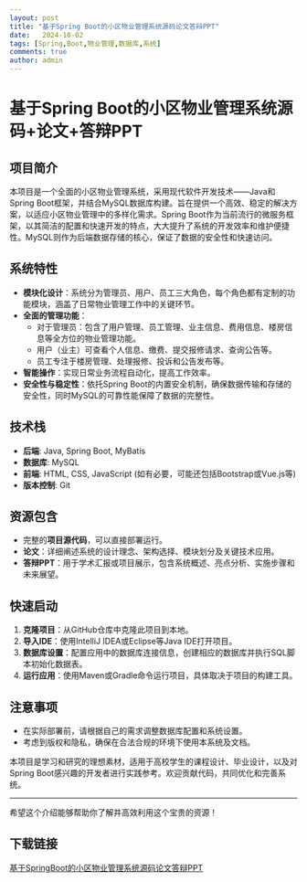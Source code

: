 ```yaml
---
layout: post
title: "基于Spring Boot的小区物业管理系统源码论文答辩PPT"
date:   2024-10-02
tags: [Spring,Boot,物业管理,数据库,系统]
comments: true
author: admin
---
```

# 基于Spring Boot的小区物业管理系统源码+论文+答辩PPT

## 项目简介

本项目是一个全面的小区物业管理系统，采用现代软件开发技术——Java和Spring Boot框架，并结合MySQL数据库构建。旨在提供一个高效、稳定的解决方案，以适应小区物业管理中的多样化需求。Spring Boot作为当前流行的微服务框架，以其简洁的配置和快速开发的特点，大大提升了系统的开发效率和维护便捷性。MySQL则作为后端数据存储的核心，保证了数据的安全性和快速访问。

## 系统特性

- **模块化设计**：系统分为管理员、用户、员工三大角色，每个角色都有定制的功能模块，涵盖了日常物业管理工作中的关键环节。
- **全面的管理功能**：
    - 对于管理员：包含了用户管理、员工管理、业主信息、费用信息、楼房信息等全方位的物业管理功能。
    - 用户（业主）可查看个人信息、缴费、提交报修请求、查询公告等。
    - 员工专注于楼房管理、处理报修、投诉和公告发布等。
- **智能操作**：实现日常业务流程自动化，提高工作效率。
- **安全性与稳定性**：依托Spring Boot的内置安全机制，确保数据传输和存储的安全性，同时MySQL的可靠性能保障了数据的完整性。

## 技术栈

- **后端**: Java, Spring Boot, MyBatis
- **数据库**: MySQL
- **前端**: HTML, CSS, JavaScript (如有必要，可能还包括Bootstrap或Vue.js等)
- **版本控制**: Git

## 资源包含

- 完整的**项目源代码**，可以直接部署运行。
- **论文**：详细阐述系统的设计理念、架构选择、模块划分及关键技术应用。
- **答辩PPT**：用于学术汇报或项目展示，包含系统概述、亮点分析、实施步骤和未来展望。

## 快速启动

1. **克隆项目**：从GitHub仓库中克隆此项目到本地。
2. **导入IDE**：使用IntelliJ IDEA或Eclipse等Java IDE打开项目。
3. **数据库设置**：配置应用中的数据库连接信息，创建相应的数据库并执行SQL脚本初始化数据表。
4. **运行应用**：使用Maven或Gradle命令运行项目，具体取决于项目的构建工具。

## 注意事项

- 在实际部署前，请根据自己的需求调整数据库配置和系统设置。
- 考虑到版权和隐私，确保在合法合规的环境下使用本系统及文档。

本项目是学习和研究的理想素材，适用于高校学生的课程设计、毕业设计，以及对Spring Boot感兴趣的开发者进行实践参考。欢迎贡献代码，共同优化和完善系统。

---

希望这个介绍能够帮助你了解并高效利用这个宝贵的资源！

## 下载链接

[基于SpringBoot的小区物业管理系统源码论文答辩PPT](https://pan.quark.cn/s/f2aecf5b78f9)